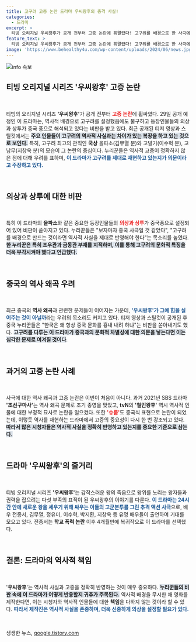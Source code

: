 ```yaml
---
title: 고구려 고증 논란 드라마 우씨왕후의 충격 사실!
categories:
  - 드라마
excerpt: >
  티빙 오리지널 우씨왕후가 공개 전부터 고증 논란에 휘말렸다! 고구려를 배경으로 한 사극에서 중국풍 의상과 상투가 등장해 누리꾼들의 비판이 쏟아지고 있다. 과연 이 작품이 역사 왜곡에 기름을 부을 것인가? 클릭해서 더 알아보세요!
feature_text: >
  티빙 오리지널 우씨왕후가 공개 전부터 고증 논란에 휘말렸다! 고구려를 배경으로 한 사극에서 중국풍 의상과 상투가 등장해 누리꾼들의 비판이 쏟아지고 있다. 과연 이 작품이 역사 왜곡에 기름을 부을 것인가? 클릭해서 더 알아보세요!
image: 'https://www.behealthy4u.com/wp-content/uploads/2024/06/news.jpg'
---
```


<p><img src="https://www.behealthy4u.com/wp-content/uploads/2024/06/news.jpg" alt="info 속보" /></p>

<h2 data-ke-size="size26">티빙 오리지널 시리즈 '우씨왕후' 고증 논란</h2>

<p data-ke-size="size16">&nbsp;</p>

<p>티빙의 오리지널 시리즈 <b>'우씨왕후'</b>가 공개 전부터 <b><span style="color: #ee2323;">고증 논란</span></b>에 휩싸였다. 29일 공개 예정인 이 드라마는, 역사적 배경으로 고구려를 설정했음에도 불구하고 등장인물들의 의상과 상투가 중국 풍으로 해석되고 있다는 비판을 받고 있다. 최근 공개된 티저 영상과 스틸컷에서는 <b><span style="background-color: #21538527;">주요 인물들이 고구려의 역사적 사실과는 차이가 있는 복장을 하고 있는 것으로 보인다.</span></b> 특히, 고구려 최고의 관직인 <b>국상</b> 을파소(김무열 분)와 고발기(이수혁 분), 고남무(지창욱 분)의 모습이 그 논란의 중심이다. 누리꾼들은 역사적 고증이 정확하지 않은 점에 대해 우려를 표하며, <b><span style="color: #1a5490;">이 드라마가 고구려를 제대로 재현하고 있는지가 의문이라고 주장하고 있다.</span></b></p>

<p data-ke-size="size16">&nbsp;</p>

<h2 data-ke-size="size26">의상과 상투에 대한 비판</h2>

<p data-ke-size="size16">&nbsp;</p>

<p>특히 이 드라마의 <b>을파소</b>와 같은 중요한 등장인물들의 <b><span style="color: #ee2323;">의상과 상투</span></b>가 중국풍으로 설정되어 있어 비판이 쏟아지고 있다. 누리꾼들은 "보자마자 중국 사극일 것 같았다", "고구려를 배경으로 만드는 것이라면 역사적 사실을 제대로 반영해야 한다"는 목소리를 높였다. <b><span style="background-color: #21538527;">한 누리꾼은 특히 조우관과 금동관 부재를 지적하며, 이를 통해 고구려의 문화적 특징을 더욱 부각시켜야 했다고 언급했다.</span></b> </p>

<p data-ke-size="size16">&nbsp;</p>

<h2 data-ke-size="size26">중국의 역사 왜곡 우려</h2>

<p data-ke-size="size16">&nbsp;</p>

<p>최근 중국의 <b>역사 왜곡</b>과 관련한 문제들이 이어지는 가운데, <b><span style="color: #1a5490;">'우씨왕후'가 그에 힘을 실어주는 것이 아닐까</span></b>라는 우려의 목소리도 커지고 있다. 티저 영상과 스틸컷이 공개된 후 중국 누리꾼들은 "한국은 왜 항상 중국 문화를 흉내 내려 하냐"는 비판을 쏟아내기도 했다. <b><span style="background-color: #21538527;">고구려를 다루는 이 드라마가 중국과의 문화적 차별성에 대한 의문을 낳는다면 이는 심각한 문제로 여겨질 것이다</span></b>.</p>

<p data-ke-size="size16">&nbsp;</p>

<h2 data-ke-size="size26">과거의 고증 논란 사례</h2>

<p data-ke-size="size16">&nbsp;</p>

<p>사극에 대한 역사 왜곡과 고증 논란은 이번이 처음이 아니다. 과거 2021년 SBS 드라마 <b>'조선구마사'</b>는 역사 왜곡 문제로 조기 종영을 맞았고, <b>tvN</b>의 <b>'철인왕후'</b> 역시 역사적 인물에 대한 부정적 묘사로 논란을 일으켰다. 또한 <b><span style="color: #ee2323;">'슈룹'</span></b>도 중국식 표현으로 논란이 되었는데, 이렇듯 역사를 재현하는 드라마에서 고증의 중요성이 다시 한 번 강조되고 있다. <b><span style="background-color: #21538527;">따라서 많은 시청자들은 역사적 사실을 정확히 반영하고 있는지를 중요한 기준으로 삼는다.</span></b></p>

<p data-ke-size="size16">&nbsp;</p>

<h2 data-ke-size="size26">드라마 '우씨왕후'의 줄거리</h2>

<p data-ke-size="size16">&nbsp;</p>

<p>티빙 오리지널 시리즈 <b>'우씨왕후'</b>는 갑작스러운 왕의 죽음으로 왕위를 노리는 왕자들과 권력을 잡으려는 다섯 부족의 표적이 된 우씨왕후의 이야기를 다룬다. <b><span style="color: #1a5490;">이 드라마는 24시간 안에 새로운 왕을 세우기 위해 싸우는 이들의 고군분투를 그린 추격 액션 사극</span></b>으로, 배우 전종서, 김무열, 정유미, 이수혁, 박지환, 지창욱 등 유명 배우들이 출연하여 기대를 모으고 있다. 전종서는 <b>학교 폭력 논란</b> 이후 4개월만에 복귀작으로 이 드라마를 선택했다.</p>

<p data-ke-size="size16">&nbsp;</p>

<h2 data-ke-size="size26">결론: 드라마의 역사적 책임</h2>

<p data-ke-size="size16">&nbsp;</p>

<p>'<b>우씨왕후</b>'는 역사적 사실과 고증을 정확히 반영하는 것이 매우 중요하다. <b><span style="background-color: #21538527;">누리꾼들의 비판 속에 이 드라마가 어떻게 반응할지 귀추가 주목된다.</span></b> 역사적 배경을 무시한 채 영화를 제작한다면, 이는 시청자와 역사적 인물들에 대한 <b>책임</b>을 다하지 않는 것이라 할 수 있다. <b><span style="color: #1a5490;">따라서 제작진은 역사적 사실을 존중하며, 더욱 신중하게 의상을 설정할 필요가 있다.</span></b> </p>

<p data-ke-size="size16">&nbsp;</p>
생생한 뉴스, <a href="https://qoogle.tistory.com" rel="dofollow">qoogle.tistory.com</a>


